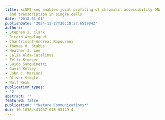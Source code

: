 ```yaml
---
title: scNMT-seq enables joint profiling of chromatin accessibility DNA methylation
  and transcription in single cells
date: '2018-01-01'
publishDate: '2024-12-27T20:18:57.652904Z'
authors:
- Stephen J. Clark
- Ricard Argelaguet
- Chantriolnt-Andreas Kapourani
- Thomas M. Stubbs
- Heather J. Lee
- Celia Alda-Catalinas
- Felix Krueger
- Guido Sanguinetti
- Gavin Kelsey
- John C. Marioni
- Oliver Stegle
- Wolf Reik
publication_types:
- '2'
abstract: ''
featured: false
publication: '*Nature Communications*'
doi: 10.1038/s41467-018-03149-4
---
```


